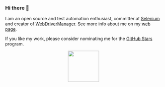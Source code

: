 ### Hi there 👋

I am an open source and test automation enthusiast, committer at [Selenium](https://github.com/SeleniumHQ/) and creator of [WebDriverManager](https://bonigarcia.dev/webdrivermanager/). See more info about me on my [web page](https://bonigarcia.dev/).

If you like my work, please consider nominating me for the [GitHub Stars](https://stars.github.com/nominate/) program.

<p align="center"><a href="https://stars.github.com/nominate/"> <img src="https://avatars.githubusercontent.com/u/61242156?s=200&v=4" width="100"/></a></p>
